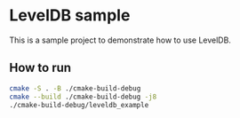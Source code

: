 # LevelDB sample

This is a sample project to demonstrate how to use LevelDB.

## How to run

```bash
cmake -S . -B ./cmake-build-debug
cmake --build ./cmake-build-debug -j8
./cmake-build-debug/leveldb_example
```
